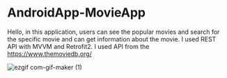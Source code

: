 # AndroidApp-MovieApp

Hello, in this application, users can see the popular movies and search for the specific movie and can get information about the movie.
I used REST API with MVVM and Retrofit2. I used API from the https://www.themoviedb.org/ 


![ezgif com-gif-maker (1)](https://user-images.githubusercontent.com/75258206/144754548-f84b0c2b-9521-4cd8-a378-c550263d90ec.gif)
